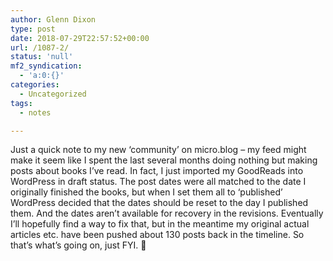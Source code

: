 ```yaml
---
author: Glenn Dixon
type: post
date: 2018-07-29T22:57:52+00:00
url: /1087-2/
status: 'null'
mf2_syndication:
  - 'a:0:{}'
categories:
  - Uncategorized
tags:
  - notes

---
```

Just a quick note to my new &#8216;community&#8217; on micro.blog &#8211; my feed might make it seem like I spent the last several months doing nothing but making posts about books I&#8217;ve read. In fact, I just imported my GoodReads into WordPress in draft status. The post dates were all matched to the date I originally finished the books, but when I set them all to &#8216;published&#8217; WordPress decided that the dates should be reset to the day I published them. And the dates aren&#8217;t available for recovery in the revisions. Eventually I&#8217;ll hopefully find a way to fix that, but in the meantime my original actual articles etc. have been pushed about 130 posts back in the timeline. So that&#8217;s what&#8217;s going on, just FYI. 🙂
